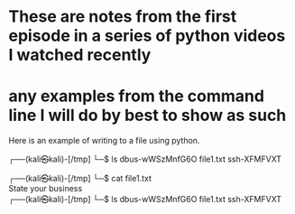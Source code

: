# These are notes from the first episode in a series of python videos I watched recently
# any examples from the command line I will do by best to show as such



Here is an example of writing to a file using python.

┌──(kali㉿kali)-[/tmp]
└─$ ls
dbus-wWSzMnfG6O
file1.txt
ssh-XFMFVXT

                                                                      
┌──(kali㉿kali)-[/tmp]
└─$ cat file1.txt           
State your business                                                                      
┌──(kali㉿kali)-[/tmp]
└─$ ls
dbus-wWSzMnfG6O
file1.txt
ssh-XFMFVXT

     



